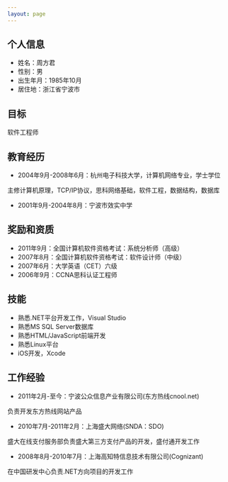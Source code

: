 ```yaml
---
layout: page
---
```


## 个人信息

* 姓名：周方君
* 性别：男
* 出生年月：1985年10月
* 居住地：浙江省宁波市

## 目标

软件工程师

## 教育经历

* 2004年9月-2008年6月：杭州电子科技大学，计算机网络专业，学士学位 
 
主修计算机原理，TCP/IP协议，思科网络基础，软件工程，数据结构，数据库

* 2001年9月-2004年8月：宁波市效实中学

## 奖励和资质

* 2011年9月：全国计算机软件资格考试：系统分析师（高级）
* 2007年8月：全国计算机软件资格考试：软件设计师（中级）
* 2007年6月：大学英语（CET）六级
* 2006年9月：CCNA思科认证工程师

## 技能

* 熟悉.NET平台开发工作，Visual Studio
* 熟悉MS SQL Server数据库
* 熟悉HTML/JavaScript前端开发
* 熟悉Linux平台
* iOS开发，Xcode

## 工作经验

* 2011年2月-至今：宁波公众信息产业有限公司(东方热线cnool.net)

负责开发东方热线网站产品

* 2010年7月-2011年2月：上海盛大网络(SNDA：SDO)

盛大在线支付服务部负责盛大第三方支付产品的开发，盛付通开发工作

* 2008年8月-2010年7月：上海高知特信息技术有限公司(Cognizant)

在中国研发中心负责.NET方向项目的开发工作